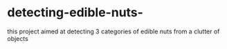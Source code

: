 # detecting-edible-nuts-
this project aimed at detecting 3 categories of edible nuts from a clutter of objects 
